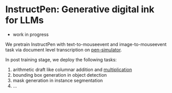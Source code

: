 # InstructPen: Generative digital ink for LLMs

* work in progress

We pretrain InstructPen with text-to-mouseevent and image-to-mouseevent task via document level transcription on [pen-simulator](https://github.com/xuguodong1999/pen-simulator).

In post training stage, we deploy the following tasks:

1. arithmetic draft like columnar addition and [multiplication](https://github.com/xuguodong1999/pen-simulator)
2. bounding box generation in object detection
3. mask generation in instance segmentation
4. ...
